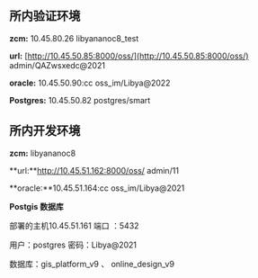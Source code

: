 
## 所内验证环境

**zcm:** 10.45.80.26 libyananoc8_test

**url:** [http://10.45.50.85:8000/oss/](http://10.45.50.85:8000/oss/) admin/QAZwsxedc@2021

**oracle:** 10.45.50.90:cc oss_im/Libya@2022

**Postgres:**  10.45.50.82 postgres/smart



## 所内开发环境

**zcm:** libyananoc8

**url:**http://10.45.51.162:8000/oss/   admin/11

**oracle:**10.45.51.164:cc   oss_im/Libya@2021

**Postgis 数据库** 

部署的主机10.45.51.161 端口 ：5432 

用户：postgres 密码：Libya@2021 

数据库：gis_platform_v9 、 online_design_v9      